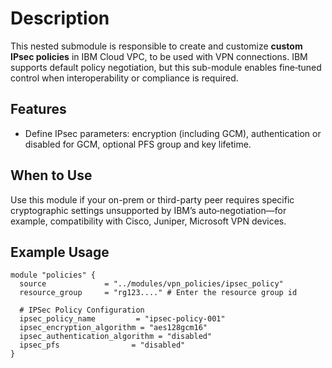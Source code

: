# Description

This nested submodule is responsible to create and customize **custom IPsec policies** in IBM Cloud VPC, to be used with VPN connections. IBM supports default policy negotiation, but this sub-module enables fine‑tuned control when interoperability or compliance is required.

## Features

- Define IPsec parameters: encryption (including GCM), authentication or disabled for GCM, optional PFS group and key lifetime.

## When to Use

Use this module if your on-prem or third-party peer requires specific cryptographic settings unsupported by IBM’s auto‑negotiation—for example, compatibility with Cisco, Juniper, Microsoft VPN devices.

## Example Usage

```hcl
module "policies" {
  source             = "../modules/vpn_policies/ipsec_policy"
  resource_group     = "rg123...." # Enter the resource group id

  # IPSec Policy Configuration
  ipsec_policy_name         = "ipsec-policy-001"
  ipsec_encryption_algorithm = "aes128gcm16"
  ipsec_authentication_algorithm = "disabled"
  ipsec_pfs                = "disabled"
}
```
